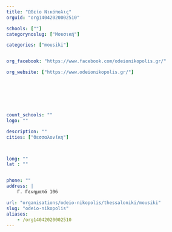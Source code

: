 ```yaml
---
title: "Ωδείο Νικόπολις"
orguid: "org14042020002510"

schools: [""]
categorynoslug: ["Μουσική"]

categories: ["mousiki"]


org_facebook: "https://www.facebook.com/odeionikopolis.gr/"

org_website: ["https://www.odeionikopolis.gr/"]







count_schools: ""
logo: ""

description: ""
cities: ["Θεσσαλονίκη"]



long: ""
lat : ""


phone: ""
address: |
    Γ. Γενηματά 106

url: "organisations/odeio-nikopolis/thessaloniki/mousiki"
slug: "odeio-nikopolis"
aliases:
    - /org14042020002510
---
```



